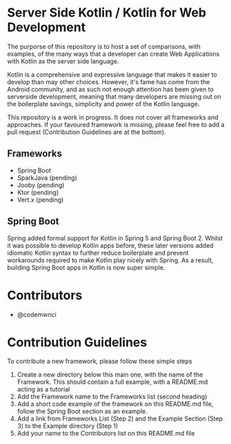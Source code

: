 # Server Side Kotlin / Kotlin for Web Development
The purporse of this repository is to host a set of comparisons, with examples, of the many ways that a developer can create Web Applications with Kotlin as the server side language. 

Kotlin is a comprehensive and expressive language that makes it easier to develop than may other choices. However, it's fame has come from the Android community, and as such not enough attention has been given to serverside development, meaning that many developers are missing out on the boilerplate savings, simplicity and power of the Kotlin language.

This repository is a work in progress. It does not cover all frameworks and approaches. If your favoured framework is missing, please feel free to add a pull request (Contribution Guidelines are at the bottom).

## Frameworks
- Spring Boot
- SparkJava (pending)
- Jooby (pending)
- Ktor (pending)
- Vert.x (pending)


## Spring Boot
Spring added formal support for Kotlin in Spring 5 and Spring Boot 2. Whilst it was possible to develop Kotlin apps before, these later versions added idiomatic Kotlin syntax to further reduce boilerplate and prevent workarounds required to make Kotlin play nicely with Spring. As a result, building Spring Boot apps in Kotlin is now super simple.




# Contributors
- @codemwnci


# Contribution Guidelines
To contribute a new framework, please follow these simple steps
1. Create a new directory below this main one, with the name of the Framework. This should contain a full example, with a README.md acting as a tutorial
1. Add the Framework name to the Frameworks list (second heading)
1. Add a short code example of the framework on this README.md file, follow the Spring Boot section as an example. 
1. Add a link from Frameworks List (Step 2) and the Example Section (Step 3) to the Example directory (Step 1)
1. Add your name to the Contributors list on this README.md file

